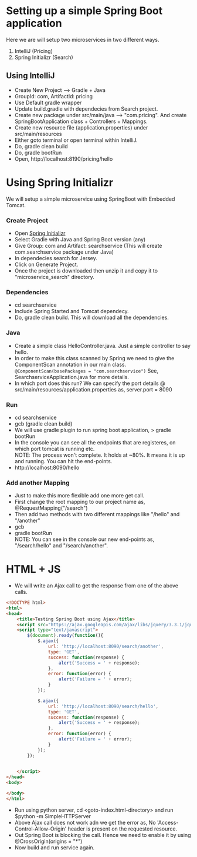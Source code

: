 # Setting up a simple Spring Boot application
Here we are will setup two microservices in two different ways.
1. IntelliJ (Pricing)
2. Spring Initializr (Search)

## Using IntelliJ
- Create New Project --> Gradle + Java
- GroupId: com, ArtifactId: pricing
- Use Default gradle wrapper
- Update build.gradle with dependecies from Search project.
- Create new package under src/main/java --> "com.pricing". And create SpringBootApplication class + Controllers + Mappings.
- Create new resource file (application.properties) under src/main/resources
- Either goto terminal or open terminal within IntelliJ.
- Do, gradle clean build
- Do, gradle bootRun
- Open, http://localhost:8190/pricing/hello


# Using Spring Initializr
We will setup a simple microservice using SpringBoot with Embedded Tomcat.

### Create Project
- Open [Spring Initializr](http://start.spring.io/)
- Select Gradle with Java and Spring Boot version (any)
- Give Group: com and Artifact: searchservice (This will create com.searchservice package under Java)
- In dependecies search for Jersey.
- Click on Generate Project.
- Once the project is downloaded then unzip it and copy it to "microservice_search" directory.

### Dependencies
- cd searchservice
- Include Spring Started and Tomcat dependecy.
- Do, gradle clean build. This will download all the dependencies.

### Java
- Create a simple class HelloController.java. Just a simple controller to say hello.
- In order to make this class scanned by Spring we need to give the ComponentScan annotation in our main class.
		`@ComponentScan(basePackages = "com.searchservice")`
See, SearchserviceApplication.java for more details.
- In which port does this run? 
We can specify the port details @ src/main/resources/application.properties as, server.port = 8090

### Run
- cd searchservice
- gcb (gradle clean build)
- We will use gradle plugin to run spring boot application, > gradle bootRun
- In the console you can see all the endpoints that are registeres, on which port tomcat is running etc.
<br>NOTE: The process won't complete. It holds at ~80%. It means it is up and running. You can hit the end-points.
- http://localhost:8090/hello

### Add another Mapping
- Just to make this more flexible add one more get call.
- First change the root mapping to our project name as, @RequestMapping("/search")
- Then add two methods with two different mappings like "/hello" and "/another"
- gcb
- gradle bootRun
<br>NOTE: You can see in the console our new end-points as, "/search/hello" and "/search/another".


# HTML + JS
- We will write an Ajax call to get the response from one of the above calls.
```html
<!DOCTYPE html>
<html>
<head>
	<title>Testing Spring Boot using Ajax</title>
	<script src="https://ajax.googleapis.com/ajax/libs/jquery/3.3.1/jquery.min.js"></script>
	<script type="text/javascript">
		$(document).ready(function(){
			$.ajax({
		        url: 'http://localhost:8090/search/another',
		        type: 'GET',
		        success: function(response) { 
		        	alert('Success = ' + response);
		        },
		        error: function(error) {
		        	alert('Failure = ' + error);
		        }
		    });

		    $.ajax({
		        url: 'http://localhost:8090/search/hello',
		        type: 'GET',
		        success: function(response) { 
		        	alert('Success = ' + response);
		        },
		        error: function(error) {
		        	alert('Failure = ' + error);
		        }
		    });
		});

		
	</script>
</head>
<body>

</body>
</html>
```
- Run using python server, cd <goto-index.html-directory> and run $python -m SimpleHTTPServer
- Above Ajax call does not work adn we get the error as, No 'Access-Control-Allow-Origin' header is present on the requested resource.
- Out Spring Boot is blocking the call. Hence we need to enable it by using @CrossOrigin(origins = "*")
- Now build and run service again.
